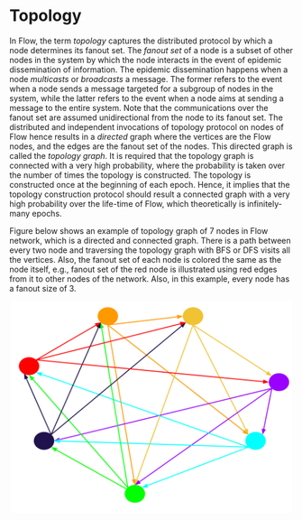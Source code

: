 # Topology
In Flow, the term _topology_ captures the distributed protocol by which a node determines its
fanout set. The _fanout set_ of a node is a subset of other nodes in the system by which the node 
interacts in the event of epidemic dissemination of information. The epidemic dissemination happens when a 
node _multicasts_ or _broadcasts_ a message. The former refers to the event when a node sends a message
targeted for a subgroup of nodes in the system, while the latter refers to the event when a node aims at sending
a message to the entire system. Note that the communications over the fanout set are assumed unidirectional from the 
node to its fanout set. The distributed and independent invocations of topology protocol on nodes of Flow
hence results in a _directed_ graph where the vertices are the Flow nodes, and the edges are the fanout set of the nodes.
This directed graph is called the _topology graph_. It is required that the topology graph is connected with a very
high probability, where the probability is taken over the number of times the topology is constructed. The topology is constructed
once at the beginning of each epoch. Hence, it implies that the topology construction protocol should result a connected graph with a very
high probability over the life-time of Flow, which theoretically is infinitely-many epochs.

Figure below shows an example of topology graph of 7 nodes in Flow network, which is a directed and connected graph. There is a path between every 
two node and traversing the topology graph with BFS or DFS visits all the vertices. Also, the fanout set of each node is colored the same 
as the node itself, e.g., fanout set of the red node is illustrated using red edges from it to other nodes of the network. Also, in this example, 
every node has a fanout size of 3. 

<p align="center">
  <img src="topology.svg" alt="drawing" width="500"/>
</p>
